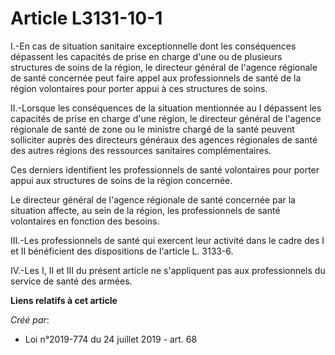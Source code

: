# Article L3131-10-1

I.-En cas de situation sanitaire exceptionnelle dont les conséquences dépassent les capacités de prise en charge d'une ou de
plusieurs structures de soins de la région, le directeur général de l'agence régionale de santé concernée peut faire appel
aux professionnels de santé de la région volontaires pour porter appui à ces structures de soins.

II.-Lorsque les conséquences de la situation mentionnée au I dépassent les capacités de prise en charge d'une région, le
directeur général de l'agence régionale de santé de zone ou le ministre chargé de la santé peuvent solliciter auprès des
directeurs généraux des agences régionales de santé des autres régions des ressources sanitaires complémentaires.

Ces derniers identifient les professionnels de santé volontaires pour porter appui aux structures de soins de la région
concernée.

Le directeur général de l'agence régionale de santé concernée par la situation affecte, au sein de la région, les
professionnels de santé volontaires en fonction des besoins.

III.-Les professionnels de santé qui exercent leur activité dans le cadre des I et II bénéficient des dispositions de
l'article L. 3133-6.

IV.-Les I, II et III du présent article ne s'appliquent pas aux professionnels du service de santé des armées.

**Liens relatifs à cet article**

_Créé par_:

  - Loi n°2019-774 du 24 juillet 2019 - art. 68

